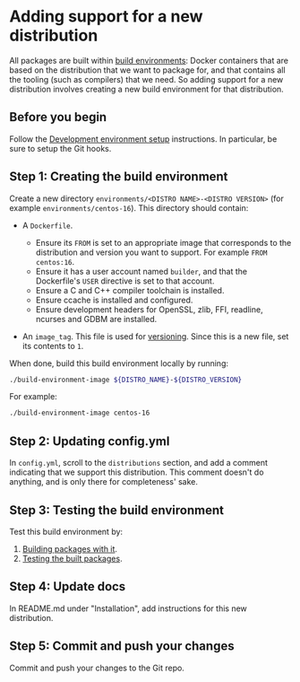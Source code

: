 # Adding support for a new distribution

All packages are built within [build environments](build-environments.md): Docker containers that are based on the distribution that we want to package for, and that contains all the tooling (such as compilers) that we need. So adding support for a new distribution involves creating a new build environment for that distribution.

## Before you begin

Follow the [Development environment setup](dev-environment-setup.md) instructions. In particular, be sure to setup the Git hooks.

## Step 1: Creating the build environment

Create a new directory `environments/<DISTRO NAME>-<DISTRO VERSION>` (for example `environments/centos-16`). This directory should contain:

 * A `Dockerfile`.

    - Ensure its `FROM` is set to an appropriate image that corresponds to the distribution and version you want to support. For example `FROM centos:16`.
    - Ensure it has a user account named `builder`, and that the Dockerfile's `USER` directive is set to that account.
    - Ensure a C and C++ compiler toolchain is installed.
    - Ensure ccache is installed and configured.
    - Ensure development headers for OpenSSL, zlib, FFI, readline, ncurses and GDBM are installed.

 * An `image_tag`. This file is used for [versioning](build-environments.md#versioning). Since this is a new file, set its contents to `1`.

When done, build this build environment locally by running:

~~~bash
./build-environment-image ${DISTRO_NAME}-${DISTRO_VERSION}
~~~

For example:

~~~bash
./build-environment-image centos-16
~~~

## Step 2: Updating config.yml

In `config.yml`, scroll to the `distributions` section, and add a comment indicating that we support this distribution. This comment doesn't do anything, and is only there for completeness' sake.

## Step 3: Testing the build environment

Test this build environment by:

 1. [Building packages with it](building-packages-locally.md).
 2. [Testing the built packages](testing-packages-locally.md).

## Step 4: Update docs

In README.md under "Installation", add instructions for this new distribution.

## Step 5: Commit and push your changes

Commit and push your changes to the Git repo.
